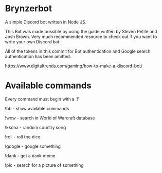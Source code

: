 # Brynzerbot


A simple Discord bot written in Node JS.

This Bot was made possible by using the guide written by Steven Petite and Josh Brown. Very much recommended resource to check out if you want to write your own Discord bot.

All of the tokens in this commit for Bot authentication and Google search authentication has been omitted.

https://www.digitaltrends.com/gaming/how-to-make-a-discord-bot/

# Available commands
Every command must begin with a '!'

!bb - show available commands
  
!wow <query> - search in World of Warcraft database
  
!kkona - random country song
  
!roll - roll the dice
  
!google <query> - google something
  
!dank - get a dank meme
  
!pic <query>  - search for a picture of something

